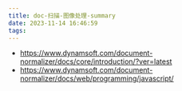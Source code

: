 ```yaml
---
title: doc-扫描-图像处理-summary
date: 2023-11-14 16:46:59
tags:
---
```

- https://www.dynamsoft.com/document-normalizer/docs/core/introduction/?ver=latest
- https://www.dynamsoft.com/document-normalizer/docs/web/programming/javascript/